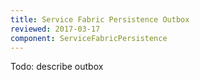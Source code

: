 ```yaml
---
title: Service Fabric Persistence Outbox
reviewed: 2017-03-17
component: ServiceFabricPersistence
---
```


Todo: describe outbox
